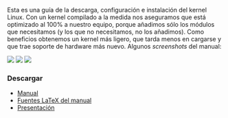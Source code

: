
Esta es una guía de la descarga, configuración e instalación del kernel Linux. Con un kernel compilado a la medida nos aseguramos que está optimizado al 100% a nuestro equipo, porque añadimos sólo los módulos que necesitamos (y los que no necesitamos, no los añadimos). Como beneficios obtenemos un kernel más ligero, que tarda menos en cargarse y que trae soporte de hardware más nuevo. Algunos _screenshots_ del manual:

<a href="kernel-linux-como-compilar/screenshot-1.gif"><img class="img-responsive" src="kernel-linux-como-compilar/screenshot-1-small.gif"></a>
<a href="kernel-linux-como-compilar/screenshot-2.gif"><img class="img-responsive" src="kernel-linux-como-compilar/screenshot-2-small.gif"></a>
<a href="kernel-linux-como-compilar/screenshot-3.gif"><img class="img-responsive" src="kernel-linux-como-compilar/screenshot-3-small.gif"></a>

### Descargar

* [Manual](kernel-linux-como-compilar/como-compilar-el-kernel-linux.pdf)
* [Fuentes LaTeX del manual](kernel-linux-como-compilar/como-compilar-el-kernel-linux-manual-latex.tar.gz)
* [Presentación](kernel-linux-como-compilar/como-compilar-el-kernel-linux-presentacion.pdf)
